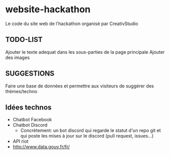 # website-hackathon

Le code du site web de l'hackathon organisé par CreativStudio

## TODO-LIST

Ajouter le texte adequat dans les sous-parties de la page principale
Ajouter des images

## SUGGESTIONS

Faire une base de données et permettre aux visiteurs de suggérer des thèmes/techno

## Idées technos

- Chatbot Facebook
- Chatbot Discord
  - Concrètement: un bot discord qui regarde le statut d'un repo git et qui poste les mises à jour sur le discord (pull request, issues...)
- API riot
- http://www.data.gouv.fr/fr/

